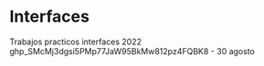# Interfaces
Trabajos practicos interfaces 2022
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 - 30 agosto
